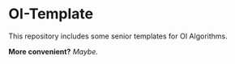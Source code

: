 # OI-Template

This repository includes some senior templates for OI Algorithms.

**More convenient?** _Maybe._
